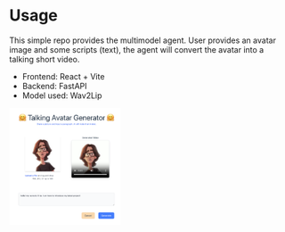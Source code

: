 # Usage

This simple repo provides the multimodel agent. User provides an avatar image and some scripts (text), the agent will convert the avatar into a talking short video.

- Frontend: React + Vite
- Backend: FastAPI
- Model used: Wav2Lip

<img src="/demo/demo.png" alt="Demo page" width="200"/>
